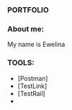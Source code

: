 ### PORTFOLIO


### About me:
My name is Ewelina


### TOOLS:
- [Postman]
- [TestLink]
- [TestRail]
- 
